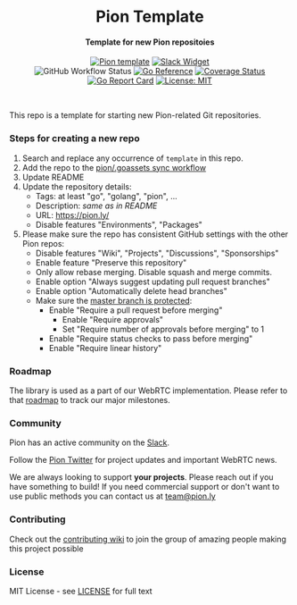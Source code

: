 <h1 align="center">
  <br>
  Pion Template
  <br>
</h1>
<h4 align="center">Template for new Pion repositoies</h4>
<p align="center">
  <a href="https://pion.ly"><img src="https://img.shields.io/badge/pion-template-gray.svg?longCache=true&colorB=brightgreen" alt="Pion template"></a>
  <a href="https://pion.ly/slack"><img src="https://img.shields.io/badge/join-us%20on%20slack-gray.svg?longCache=true&logo=slack&colorB=brightgreen" alt="Slack Widget"></a>
  <br>
  <img alt="GitHub Workflow Status" src="https://img.shields.io/github/actions/workflow/status/pion/template/test.yaml">
  <a href="https://pkg.go.dev/github.com/pion/template"><img src="https://pkg.go.dev/badge/github.com/pion/template.svg" alt="Go Reference"></a>
  <a href="https://codecov.io/gh/pion/template"><img src="https://codecov.io/gh/pion/template/branch/master/graph/badge.svg" alt="Coverage Status"></a>
  <a href="https://goreportcard.com/report/github.com/pion/template"><img src="https://goreportcard.com/badge/github.com/pion/template" alt="Go Report Card"></a>
  <a href="LICENSE"><img src="https://img.shields.io/badge/License-MIT-yellow.svg" alt="License: MIT"></a>
</p>
<br>

This repo is a template for starting new Pion-related Git repositories.

### Steps for creating a new repo

1. Search and replace any occurrence of `template` in this repo.
2. Add the repo to the [pion/.goassets sync workflow](https://github.com/pion/.goassets/blob/master/.github/workflows/assets-sync.yml#L15)
3. Update README
4. Update the repository details:
    - Tags: at least "go", "golang", "pion", ...
    - Description: _same as in README_
    - URL: https://pion.ly/
    - Disable features "Environments", "Packages"
5. Please make sure the repo has consistent GitHub settings with the other Pion repos:
    - Disable features "Wiki", "Projects", "Discussions", "Sponsorships"
    - Enable feature "Preserve this repository"
    - Only allow rebase merging. Disable squash and merge commits.
    - Enable option "Always suggest updating pull request branches"
    - Enable option "Automatically delete head branches"
    - Make sure the [master branch is protected](https://github.com/pion/template/settings/branch_protection_rules):
        - Enable "Require a pull request before merging"
            - Enable "Require approvals"
            - Set "Require number of approvals before merging" to 1
        - Enable "Require status checks to pass before merging"
        - Enable "Require linear history"

### Roadmap
The library is used as a part of our WebRTC implementation. Please refer to that [roadmap](https://github.com/pion/webrtc/issues/9) to track our major milestones.

### Community
Pion has an active community on the [Slack](https://pion.ly/slack).

Follow the [Pion Twitter](https://twitter.com/_pion) for project updates and important WebRTC news.

We are always looking to support **your projects**. Please reach out if you have something to build!
If you need commercial support or don't want to use public methods you can contact us at [team@pion.ly](mailto:team@pion.ly)

### Contributing
Check out the [contributing wiki](https://github.com/pion/webrtc/wiki/Contributing) to join the group of amazing people making this project possible

### License
MIT License - see [LICENSE](LICENSE) for full text
